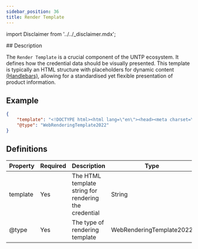 ```yaml
---
sidebar_position: 36
title: Render Template
---
```


import Disclaimer from '../../_disclaimer.mdx';

<Disclaimer />
<!-- TODO: Update to RenderTemplate2024 -->
## Description

The `Render Template` is a crucial component of the UNTP ecosystem. It defines how the credential data should be visually presented. This template is typically an HTML structure with placeholders for dynamic content [(Handlebars)](https://handlebarsjs.com/), allowing for a standardised yet flexible presentation of product information.

## Example

```json
{
    "template": "<!DOCTYPE html><html lang=\"en\"><head><meta charset=\"UTF-8\"><meta name=\"viewport\" content=\"width=device-width,initial-scale=1\"><title>Digital Product Passport</title><style>/* CSS styles */</style></head><body><div class=\"container\"><header><!-- Header content --></header><section class=\"passport\"><!-- Passport content --></section><section class=\"conformity\"><!-- Conformity content --></section><section class=\"composition\"><!-- Composition content --></section><section class=\"traceability\"><!-- Traceability content --></section><section class=\"product\"><!-- Product information content --></section></div></body></html>",
    "@type": "WebRenderingTemplate2022"
}
```

## Definitions

| Property | Required | Description | Type |
|----------|----------|-------------|------|
| template | Yes | The HTML template string for rendering the credential | String |
| @type | Yes | The type of rendering template | WebRenderingTemplate2022 |
